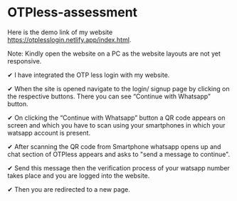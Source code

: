 # OTPless-assessment


Here is the demo link of my website https://otplesslogin.netlify.app/index.html.

Note: Kindly open the website on a PC  as the website layouts are not yet responsive.

✔ I have integrated the OTP less login with my website.

✔ When the site is opened navigate to the login/ signup page by clicking on the respective buttons. There you can see “Continue with Whatsapp” button.

✔ On clicking the “Continue with Whatsapp” button a QR code appears on screen and which you have to scan using your smartphones in which your watsapp account    is present.

✔ After scanning the QR code from Smartphone whatsapp opens up and chat section of OTPless appears and asks to "send a message to continue".

✔ Send this message then the verification process of your watsapp number takes place and you are logged into the website.

✔ Then you are redirected to a new page. 
